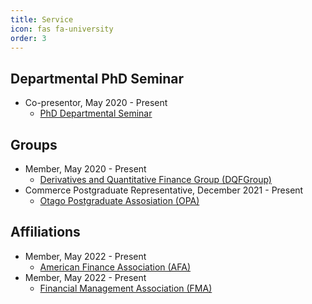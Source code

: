 ```yaml
---
title: Service
icon: fas fa-university
order: 3
---
```


## Departmental PhD Seminar
- Co-presentor, May 2020 - Present
  - [PhD Departmental Seminar](https://sites.google.com/view/uoworkshop/)


## Groups 
- Member, May 2020 - Present
  - [Derivatives and Quantitative Finance Group (DQFGroup)](https://blogs.otago.ac.nz/dqfg/)
- Commerce Postgraduate Representative, December 2021 - Present
  - [Otago Postgraduate Assosiation (OPA)](https://www.ousa.org.nz/executive/otago-postgraduate-association-)


## Affiliations
- Member, May 2022 - Present
  - [American Finance Association (AFA)](https://afajof.org/)
- Member, May 2022 - Present
  - [Financial Management Association (FMA)](https://www.fma.org/)
